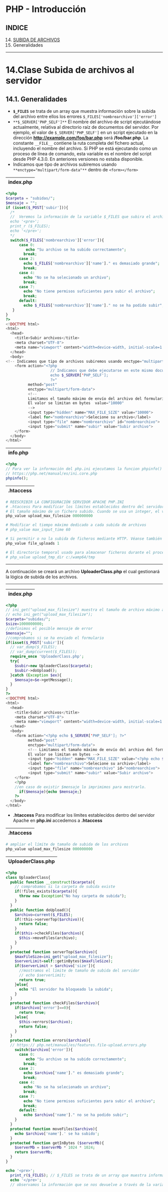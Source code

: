PHP - Introducción
=========================
INDICE
------
14. [SUBIDA DE ARCHIVOS]()
  1. Generalidades

----------------------------------

14.Clase Subida de archivos al servidor
=======================================

14.1. Generalidades
-------------------

* **`$_FILES`** se trata de un array que muestra información sobre la subida del archivo entre ellos los errores `$_FILES['nombrearchivo']['error']`
* `**$_SERVER['PHP_SELF']**` El nombre del archivo de script ejecutándose actualmente, relativa al directorio raíz de documentos del servidor. Por ejemplo, el valor de `$_SERVER['PHP_SELF']` en un script ejecutado en la dirección **http://example.com/foo/bar.php** será **/foo/bar.php**. La constante `__FILE__` contiene la ruta completa del fichero actual, incluyendo el nombre del archivo. Si PHP se está ejecutando como un proceso de línea de comando, esta variable es el nombre del script desde PHP 4.3.0. En anteriores versiones no estaba disponible.
* Indicamos que tipo de archivos subiremos usando `**enctype="multipart/form-data"**` dentro de `<form></form>`

| **index.php** |
|---------------|

```php
<?php
$carpeta = "subidas/";
$mensaje = "";
if (isset($_POST['subir'])){
  /* 
  //  Veremos la información de la variable $_FILES que subira el archivo
  echo '<pre>';
  print_r ($_FILES);
  echo '</pre>';
  */
  switch($_FILES['nombrearchivo']['error']){
      case 0: 
         echo "Su archivo se ha subido correctamente";
        break;
      case 2:
        echo $_FILES['nombrearchivo']['name']." es demasiado grande"; 
        break;
      case 4:
        echo "No se ha selecionado un archivo"; 
        break;
      case 7:
        echo "No tiene permisos suficientes para subir el archivo"; 
        break;
      default:
        echo $_FILES['nombrearchivo']['name']." no se ha podido subir";   
   }
}
?>
<!DOCTYPE html>
<html>
  <head>
    <title>Subir archivos</title>
    <meta charset="UTF-8">
    <meta name="viewport" content="width=device-width, initial-scale=1.0">
  </head>
  <body>
<!-- Indicamos que tipo de archivos subiremos usando enctype="multipart/form-data"-->
    <form action="<?php 
                    // Indicamos que debe ejecutarse en este mismo documento
                    echo $_SERVER['PHP_SELF']; 
                    ?>"
          method="post"
          enctype="multipart/form-data">
          <!-- 
          Limitamos el tamaño máximo de envío del archivo del formulario, y lo ocultamos. 
          El valor se limitan en bytes  value="10000"
          -->
          <input type="hidden" name="MAX_FILE_SIZE" value="10000">
          <label for="nombrearchivo">Selecione su archivo</label>
          <input type="file" name="nombrearchivo" id="nombrearchivo">
          <input type="submit" name="subir" value="Subir archivo">
    </form>
  </body>
</html>
```

| **info.php** |
|--------------|

```php
<?php
// Para ver la información del php.ini ejecutamos la funcion phpinfo()
// https://php.net/manual/es/ini.core.php
phpinfo();
```

| **.htaccess** |
|---------------|

```php
# REESCRIBIR LA CONFIGURACIÓN SERVIDOR APACHE PHP.INI
# .htaccess Para modificar los límites establecidos dentro del servidor Apache en php.ini accedemos a .htaccess
# El tamaño máximo de un fichero subido. Cuando se usa un integer, el valor del mismo es medido en bytes. También se puede usar la notación reducida, tal como se describe en esta FAQ.
php_value upload_max_filesize 000000000

# Modificar el tiempo máximo dedicado a cada subida de archivos
# php_value max_input_time 60

# Si permitir o no la subida de ficheros mediante HTTP. Véanse también las directivas upload_max_filesize, upload_tmp_dir, y post_max_size.
php_value file_uploads 1

# El directorio temporal usado para almacenar ficheros durante el proceso de subida. Es necesario tener permisos de escritura para el usuario que está ejecutando PHP. Si no está especificado, PHP usará el predeterminado del sistema. Si el directorio especificado no tiene permisos de escritura, PHP recurrirá al directorio temporal predeterminado del sistema. Si la directiva open_basedir está activada, al directorio predeterminado del sistema se le ha de permitir la subida de ficheros para que funcione.
# php_value upload_tmp_dir c:/wamp64/tmp
```

----------------------------------

A continuación se creará un archivo **UploaderClass.php** el cual gestionará la lógica de subida de los archivos.

----------------------------------

| **index.php** |
|---------------|

```php
<?php
// ini_get("upload_max_filesize") muestra el tamaño de archivo máximo a subir permitido por apache dentro de php.ini
// echo ini_get("upload_max_filesize"); 
$carpeta="subidas/";
$size=1000000000;
//definimos el posible mensaje de error
$mensaje="";
//comprobamos si se ha enviado el formulario
if(isset($_POST['subir']){
  // var_dump($_FILES);
  // var_dump(current($_FILES));
  require_once 'UploaderClass.php';
  try{
    $subir=new UploaderClass($carpeta);
    $subir->doUpload();
  }catch (Exception $ex){
    $mensaje=$e->getMessage();
  }
}
?>
<!DOCTYPE html>
<html>
  <head>
    <title>Subir archivos</title>
    <meta charset="UTF-8">
    <meta name="viewport" content="width=device-width, initial-scale=1.0">
  </head>
  <body>
    <form action="<?php echo $_SERVER['PHP_SELF']; ?>"
          method="post"
          enctype="multipart/form-data">
          <!-- Limitamos el tamaño máximo de envío del archivo del formulario, y lo ocultamos. 
          El valor se limitan en bytes -->
          <input type="hidden" name="MAX_FILE_SIZE" value="<?php echo $size; ?>">
          <label for="nombrearchivo">Selecione su archivo</label>
          <input type="file" name="nombrearchivo" id="nombrearchivo">
          <input type="submit" name="subir" value="Subir archivo">
    </form>
    <?php
    //en caso de existir $mensaje lo imprimimos para mostrarlo.
      if($mensaje){echo $mensaje;}
    ?>
  </body>
</html>
```

* **.htaccess** Para modificar los límites establecidos dentro del servidor Apache en **php.ini** accedemos a **.htaccess**

| **.htaccess** |
|---------------|


```php
# ampliar el límite de tamaño de subida de los archivos
php_value upload_max_filesize 000000000
```

| **UploaderClass.php** |
|-----------------------|


```php
<?php
class UploaderClass{
  public function __construct($carpeta){
    // comprobamos si la carpeta de subida existe
    if(!files_exists($carpeta)){
      throw new Exception("No hay carpeta de subida");
    }
  }
  public function doUpload(){
    $archivo=current($_FILES);
    if(!this->serverTop($archivo)){
      return false;
    }
    if($this->checkFiles($archivo){
      $this->moveFiles(archivo);
    }
  }
  protected function serverTop($archivo){
    $maxFileSize=ini_get("upload_max_filesize");
    $serverLimit=self::getinBytes($maxFileSize);
    if($serverLimit > $archivo['size']){
      //mostramos el límite de tamaño de subida del servidor
      // echo $serverLimit; 
      return true;
    }else{
      echo "El servidor ha bloqueado la subida";
    }
  }
  protected function checkFiles($archivo){
    if($archivo['error']==0){
      return true;    
    }else{
      $this->errors($archivo);
      return false;
    }
  }
  protected function errors($archivo){
  // https:// php.net/manual/es/features.file-upload.errors.php
    switch($archivo['error']){
      case 0: 
         echo "Su archivo se ha subido correctamente";
        break;
      case 2:
        echo $archivo['name']." es demasiado grande"; 
        break;
      case 4:
        echo "No se ha selecionado un archivo"; 
        break;
      case 7:
        echo "No tiene permisos suficientes para subir el archivo"; 
        break;
      default:
        echo $archivo['name']." no se ha podido subir";   
    }
  }
  protected function moveFiles($archivo){
    echo $archivo['name'].' se ha subido';
  }
  protected function getInBytes ($serverMb){
    $serverMb = $serverMb * 1024 * 1024;
    return $serverMb;
  }
}

```

```php
echo '<pre>';
  print_r($_FILES); // $_FILES se trata de un array que muestra información sobre la subida del archivo entre ellos los errores ['error'];
  echo '</pre>';
  // observamos la información que se nos devuelve a través de la variable $_FILES para obtener información sobre los posibles valores de $_FILES['nombrearchivo']['error']
  
```
